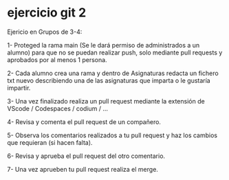 # ejercicio git 2

Ejericio en Grupos de 3-4:

1- Proteged la rama main (Se le dará permiso de administrados a un alumno) para que no se puedan realizar push, solo mediante pull requests y aprobados por al menos 1 persona.

2- Cada alumno crea una rama y dentro de Asignaturas redacta un fichero txt nuevo describiendo una de las asignaturas que imparta o le gustaría impartir.

3- Una vez finalizado realiza un pull request mediante la extensión de VScode / Codespaces / codium / ...

4- Revisa y comenta el pull request de un compañero.

5- Observa los comentarios realizados a tu pull request y haz los cambios que requieran (si hacen falta).

6- Revisa y aprueba el pull request del otro comentario.

7- Una vez aprueben tu pull request realiza el merge.